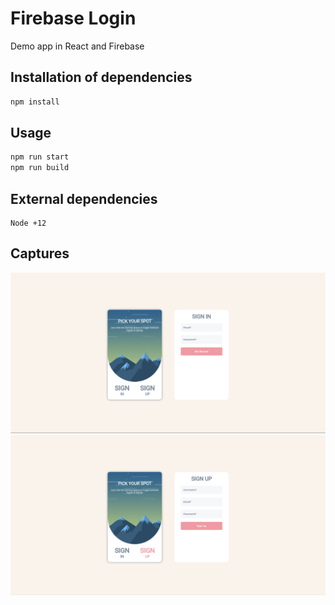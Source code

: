 # Firebase Login

Demo app in React and Firebase

## Installation of dependencies

```bash or fish
npm install
```

## Usage

```bash or fish
npm run start
npm run build
```

## External dependencies

```
Node +12

```

## Captures

![GitHub Logo](./public/screen.png)
![GitHub Logo](./public/screen2.png)
